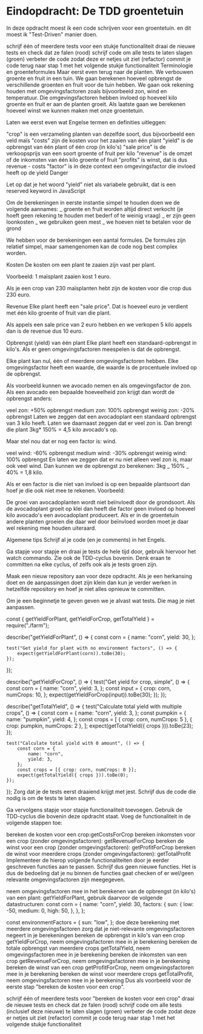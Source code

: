 # Eindopdracht: De TDD groentetuin

In deze opdracht moest ik een code schrijven voor een groentetuin. en dit moest ik "Test-Driven" manier doen.

schrijf één of meerdere tests voor een stukje functionaliteit
draai de nieuwe tests en check dat ze falen (rood)
schrijf code om alle tests te laten slagen (groen)
verbeter de code zodat deze er netjes uit ziet (refactor)
commit je code
terug naar stap 1 met het volgende stukje functionaliteit
Terminologie en groenteformules
Maar eerst even terug naar de planten. We verbouwen groente en fruit in een tuin. We gaan berekenen hoeveel opbrengst de verschillende groenten en fruit voor de tuin hebben. We gaan ook rekening houden met omgevingsfactoren zoals bijvoorbeeld zon, wind en temperatuur. Die omgevingsfactoren hebben invloed op hoeveel kilo groente en fruit er aan de planten groeit. Als laatste gaan we berekenen hoeveel winst we kunnen maken met onze groentetuin.

Laten we eerst even wat Engelse termen en definities uitleggen:

"crop" is een verzameling planten van dezelfde soort, dus bijvoorbeeld een veld maïs
"costs" zijn de kosten voor het zaaien van één plant
"yield" is de opbrengst van één plant of één crop (in kilo's)
"sale price" is de verkoopsprijs van een soort groente of fruit per kilo
"revenue" is de omzet of de inkomsten van één kilo groente of fruit
"profits" is winst, dat is dus revenue - costs
"factor" is in deze context een omgevingsfactor die invloed heeft op de yield
Danger

Let op dat je het woord "yield" niet als variabele gebruikt, dat is een reserved keyword in JavaScript

Om de berekeningen in eerste instantie simpel te houden doen we de volgende aannames: _ groente en fruit worden altijd direct verkocht (je hoeft geen rekening te houden met bederf of te weinig vraag) _ er zijn geen loonkosten _ we gebruiken geen mest _ we hoeven niet te betalen voor de grond

We hebben voor de berekeningen een aantal formules. De formules zijn relatief simpel, maar samengenomen kan de code nog best complex worden.

Kosten
De kosten om een plant te zaaien zijn vast per plant.

Voorbeeld: 1 maïsplant zaaien kost 1 euro.

Als je een crop van 230 maïsplanten hebt zijn de kosten voor die crop dus 230 euro.

Revenue
Elke plant heeft een "sale price". Dat is hoeveel euro je verdient met één kilo groente of fruit van die plant.

Als appels een sale price van 2 euro hebben en we verkopen 5 kilo appels dan is de revenue dus 10 euro.

Opbrengst (yield) van één plant
Elke plant heeft een standaard-opbrengst in kilo's. Als er geen omgevingsfactoren meespelen is dat de opbrengst.

Elke plant kan nul, één of meerdere omgevingsfactoren hebben. Elke omgevingsfactor heeft een waarde, die waarde is de procentuele invloed op de opbrengst.

Als voorbeeld kunnen we avocado nemen en als omgevingsfactor de zon. Als een avocado een bepaalde hoeveelheid zon krijgt dan wordt de opbrengst anders:

veel zon: +50% opbrengst
medium zon: 100% opbrengst
weinig zon: -20% opbrengst
Laten we zeggen dat een avocadoplant een standaard opbrengst van 3 kilo heeft. Laten we daarnaast zeggen dat er veel zon is. Dan brengt die plant 3kg\* 150% = 4,5 kilo avocado's op.

Maar stel nou dat er nog een factor is: wind.

veel wind: -60% opbrengst
medium wind: -30% opbrengst
weinig wind: 100% opbrengst
En laten we zeggen dat er nu niet alleen veel zon is, maar ook veel wind. Dan kunnen we de opbrengst zo berekenen: 3kg _ 150% _ 40% = 1,8 kilo.

Als er een factor is die niet van invloed is op een bepaalde plantsoort dan hoef je die ook niet mee te rekenen. Voorbeeld:

De groei van avocadoplanten wordt niet beïnvloedt door de grondsoort. Als de avocadoplant groeit op klei dan heeft die factor geen invloed op hoeveel kilo avocado's een avocadoplant produceert. Als er in de groentetuin andere planten groeien die daar wel door beïnvloed worden moet je daar wel rekening mee houden uiteraard.

Algemene tips
Schrijf al je code (en je comments) in het Engels.

Ga stapje voor stapje en draai je tests de hele tijd door, gebruik hiervoor het watch commando. Zie ook de TDD-cyclus bovenin. Denk eraan te committen na elke cyclus, of zelfs ook als je tests groen zijn.

Maak een nieuw repository aan voor deze opdracht. Als je een herkansing doet en de aanpassingen doet zijn klein dan kun je verder werken in hetzelfde repository en hoef je niet alles opnieuw te committen.

Om je een beginnetje te geven geven we je alvast wat tests. Die mag je niet aanpassen.

const { getYieldForPlant, getYieldForCrop, getTotalYield } = require("./farm");

describe("getYieldForPlant", () => {
const corn = {
name: "corn",
yield: 30,
};

    test("Get yield for plant with no environment factors", () => {
        expect(getYieldForPlant(corn)).toBe(30);
    });

});

describe("getYieldForCrop", () => {
test("Get yield for crop, simple", () => {
const corn = {
name: "corn",
yield: 3,
};
const input = {
crop: corn,
numCrops: 10,
};
expect(getYieldForCrop(input)).toBe(30);
});
});

describe("getTotalYield", () => {
test("Calculate total yield with multiple crops", () => {
const corn = {
name: "corn",
yield: 3,
};
const pumpkin = {
name: "pumpkin",
yield: 4,
};
const crops = [
{ crop: corn, numCrops: 5 },
{ crop: pumpkin, numCrops: 2 },
];
expect(getTotalYield({ crops })).toBe(23);
});

    test("Calculate total yield with 0 amount", () => {
        const corn = {
            name: "corn",
            yield: 3,
        };
        const crops = [{ crop: corn, numCrops: 0 }];
        expect(getTotalYield({ crops })).toBe(0);
    });

});
Zorg dat je de tests eerst draaiend krijgt met jest. Schrijf dus de code die nodig is om de tests te laten slagen.

Ga vervolgens stapje voor stapje functionaliteit toevoegen. Gebruik de TDD-cyclus die bovenin deze opdracht staat. Voeg de functionaliteit in de volgende stappen toe:

bereken de kosten voor een crop:getCostsForCrop
bereken inkomsten voor een crop (zonder omgevingsfactoren): getRevenueForCrop
bereken de winst voor een crop (zonder omgevingsfactoren): getProfitForCrop
bereken de winst voor meerdere crops (zonder omgevingsfactoren): getTotalProfit
Implementeer de hierop volgende functionaliteiten door je eerder geschreven functies aan te passen. Schrijf dus geen nieuwe functies. Het is dus de bedoeling dat je nu binnen de functies gaat checken of er wel/geen relevante omgevingsfactoren zijn meegegeven.

neem omgevingsfactoren mee in het berekenen van de opbrengst (in kilo's) van een plant: getYieldForPlant, gebruik daarvoor de volgende datastructuren:
const corn = {
name: "corn",
yield: 30,
factors: {
sun: {
low: -50,
medium: 0,
high: 50,
},
},
};

const environmentFactors = {
sun: "low",
};
doe deze berekening met meerdere omgevingsfactoren
zorg dat je niet-relevante omgevingsfactoren negeert in je berekeningen
bereken de opbrengst in kilo's van een crop getYieldForCrop, neem omgevingsfactoren mee in je berekening
bereken de totale opbrengst van meerdere crops getTotalYield, neem omgevingsfactoren mee in je berekening
bereken de inkomsten van een crop getRevenueForCrop, neem omgevingsfactoren mee in je berekening
bereken de winst van een crop getProfitForCrop, neem omgevingsfactoren mee in je berekening
bereken de winst voor meerdere crops getTotalProfit, neem omgevingsfactoren mee in je berekening
Dus als voorbeeld voor de eerste stap "bereken de kosten voor een crop".

schrijf één of meerdere tests voor "bereken de kosten voor een crop"
draai de nieuwe tests en check dat ze falen (rood)
schrijf code om alle tests (inclusief deze nieuwe) te laten slagen (groen)
verbeter de code zodat deze er netjes uit ziet (refactor)
commit je code
terug naar stap 1 met het volgende stukje functionaliteit
